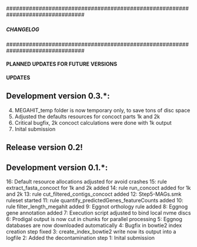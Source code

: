 ################################################################################
#####                                                                      #####
#####                         CHANGELOG                                    #####
#####                                                                      #####
################################################################################

#### PLANNED UPDATES FOR FUTURE VERSIONS

#### UPDATES
Development version 0.3.*:
--------------------------------------------------------------------------------
4. MEGAHIT_temp folder is now temporary only, to save tons of disc space
3. Adjusted the defaults resources for concoct parts 1k and 2k
2. Critical bugfix, 2k concoct calculations were done with 1k output
1. Inital submission

Release version 0.2!
--------------------------------------------------------------------------------

Development version 0.1.*:
--------------------------------------------------------------------------------
16: Default resource allocations adjusted for avoid crashes
15: rule extract_fasta_concoct for 1k and 2k added
14: rule run_concoct added for 1k and 2k
13: rule cut_filtered_contigs_concoct added
12: Step5-MAGs.smk ruleset started
11: rule quantify_predictedGenes_featureCounts added
10: rule filter_length_megahit added
9: Eggnot orthology rule added
8: Eggnog gene annotation added
7: Execution script adjusted to bind local nvme discs
6: Prodigal output is now cut in chunks for parallel processing
5: Eggnog databases are now downloaded automatically
4: Bugfix in bowtie2 index creation step fixed
3: create_index_bowtie2 write now its output into a logfile
2: Added the decontamination step
1: Inital submission
